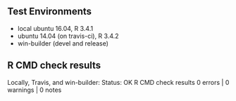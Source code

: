 ## Test Environments 
* local ubuntu 16.04, R 3.4.1
* ubuntu 14.04 (on travis-ci), R 3.4.2
* win-builder (devel and release)

## R CMD check results 
Locally, Travis, and win-builder:
Status: OK
R CMD check results
0 errors | 0 warnings | 0 notes